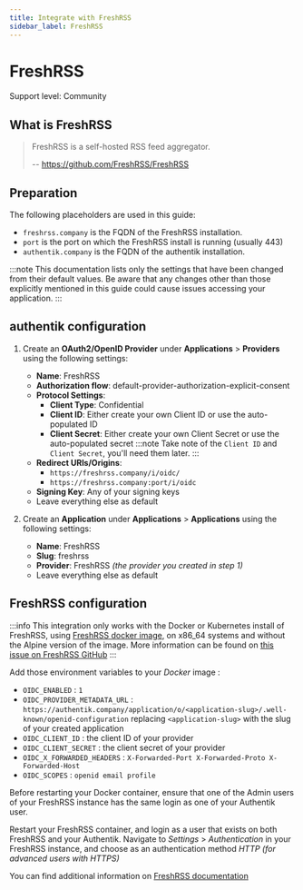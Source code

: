```yaml
---
title: Integrate with FreshRSS
sidebar_label: FreshRSS
---
```


# FreshRSS

<span class="badge badge--secondary">Support level: Community</span>

## What is FreshRSS

> FreshRSS is a self-hosted RSS feed aggregator.
>
> -- https://github.com/FreshRSS/FreshRSS

## Preparation

The following placeholders are used in this guide:

- `freshrss.company` is the FQDN of the FreshRSS installation.
- `port` is the port on which the FreshRSS install is running (usually 443)
- `authentik.company` is the FQDN of the authentik installation.

:::note
This documentation lists only the settings that have been changed from their default values. Be aware that any changes other than those explicitly mentioned in this guide could cause issues accessing your application.
:::

## authentik configuration

1. Create an **OAuth2/OpenID Provider** under **Applications** > **Providers** using the following settings:

    - **Name**: FreshRSS
    - **Authorization flow**: default-provider-authorization-explicit-consent
    - **Protocol Settings**:
        - **Client Type**: Confidential
        - **Client ID**: Either create your own Client ID or use the auto-populated ID
        - **Client Secret**: Either create your own Client Secret or use the auto-populated secret
          :::note
          Take note of the `Client ID` and `Client Secret`, you'll need them later.
          :::
    - **Redirect URIs/Origins**:
        - `https://freshrss.company/i/oidc/`
        - `https://freshrss.company:port/i/oidc`
    - **Signing Key**: Any of your signing keys
    - Leave everything else as default

2. Create an **Application** under **Applications** > **Applications** using the following settings:
    - **Name**: FreshRSS
    - **Slug**: freshrss
    - **Provider**: FreshRSS _(the provider you created in step 1)_
    - Leave everything else as default

## FreshRSS configuration

:::info
This integration only works with the Docker or Kubernetes install of FreshRSS, using [FreshRSS docker image](https://hub.docker.com/r/freshrss/freshrss/), on x86_64 systems and without the Alpine version of the image. More information can be found on [this issue on FreshRSS GitHub](https://github.com/FreshRSS/FreshRSS/issues/5722)
:::

Add those environment variables to your _Docker_ image :

- `OIDC_ENABLED` : `1`
- `OIDC_PROVIDER_METADATA_URL` : `https://authentik.company/application/o/<application-slug>/.well-known/openid-configuration` replacing `<application-slug>` with the slug of your created application
- `OIDC_CLIENT_ID` : the client ID of your provider
- `OIDC_CLIENT_SECRET` : the client secret of your provider
- `OIDC_X_FORWARDED_HEADERS` : `X-Forwarded-Port X-Forwarded-Proto X-Forwarded-Host`
- `OIDC_SCOPES` : `openid email profile`

Before restarting your Docker container, ensure that one of the Admin users of your FreshRSS instance has the same login as one of your Authentik user.

Restart your FreshRSS container, and login as a user that exists on both FreshRSS and your Authentik.
Navigate to _Settings_ > _Authentication_ in your FreshRSS instance, and choose as an authentication method _HTTP (for advanced users with HTTPS)_

You can find additional information on [FreshRSS documentation](https://freshrss.github.io/FreshRSS/en/admins/16_OpenID-Connect.html)
